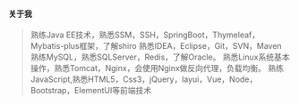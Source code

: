 #### 关于我
>熟练Java EE技术，熟悉SSM，SSH，SpringBoot，Thymeleaf，Mybatis-plus框架，了解shiro
熟悉IDEA，Eclipse，Git，SVN，Maven
熟练MySQL，熟悉SQLServer，Redis，了解Oracle。
熟悉Linux系统基本操作，熟悉Tomcat，Nginx，会使用Nginx做反向代理，负载均衡。
熟练JavaScript,熟悉HTML5，Css3，jQuery，layui，Vue，Node，Bootstrap，ElementUI等前端技术
